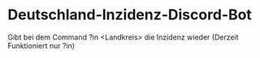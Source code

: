 # Deutschland-Inzidenz-Discord-Bot
Gibt bei dem Command ?in &lt;Landkreis> die Inzidenz wieder (Derzeit Funktioniert nur ?in)
